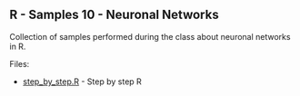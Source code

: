 R - Samples 10 - Neuronal Networks
----------------------------------

Collection of samples performed during the class about neuronal networks in R.

Files: 

 * [step_by_step.R](step_by_step.R) - Step by step R
 
